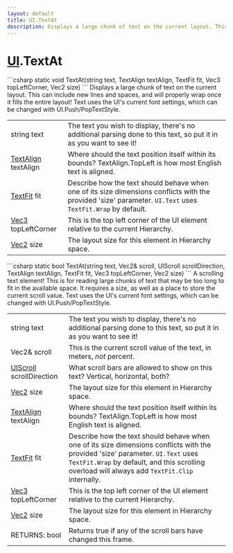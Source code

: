 ```yaml
---
layout: default
title: UI.TextAt
description: Displays a large chunk of text on the current layout. This can include new lines and spaces, and will properly wrap once it fills the entire layout! Text uses the UI's current font settings, which can be changed with UI.Push/PopTextStyle.
---
```

# [UI]({{site.url}}/Pages/StereoKit/UI.html).TextAt

<div class='signature' markdown='1'>
```csharp
static void TextAt(string text, TextAlign textAlign, TextFit fit, Vec3 topLeftCorner, Vec2 size)
```
Displays a large chunk of text on the current layout.
This can include new lines and spaces, and will properly wrap
once it fills the entire layout! Text uses the UI's current font
settings, which can be changed with UI.Push/PopTextStyle.
</div>

|  |  |
|--|--|
|string text|The text you wish to display, there's no             additional parsing done to this text, so put it in as you want to             see it!|
|[TextAlign]({{site.url}}/Pages/StereoKit/TextAlign.html) textAlign|Where should the text position itself             within its bounds? TextAlign.TopLeft is how most English text is             aligned.|
|[TextFit]({{site.url}}/Pages/StereoKit/TextFit.html) fit|Describe how the text should behave when one of             its size dimensions conflicts with the provided 'size' parameter.             `UI.Text` uses `TextFit.Wrap` by default.|
|[Vec3]({{site.url}}/Pages/StereoKit/Vec3.html) topLeftCorner|This is the top left corner of the UI             element relative to the current Hierarchy.|
|[Vec2]({{site.url}}/Pages/StereoKit/Vec2.html) size|The layout size for this element in Hierarchy             space.|

<div class='signature' markdown='1'>
```csharp
static bool TextAt(string text, Vec2& scroll, UIScroll scrollDirection, TextAlign textAlign, TextFit fit, Vec3 topLeftCorner, Vec2 size)
```
A scrolling text element! This is for reading large chunks
of text that may be too long to fit in the available space. It
requires a size, as well as a place to store the current scroll
value. Text uses the UI's current font settings, which can be
changed with UI.Push/PopTextStyle.
</div>

|  |  |
|--|--|
|string text|The text you wish to display, there's no             additional parsing done to this text, so put it in as you want to             see it!|
|Vec2& scroll|This is the current scroll value of the text,             in meters, _not_ percent.|
|[UIScroll]({{site.url}}/Pages/StereoKit/UIScroll.html) scrollDirection|What scroll bars are allowed to show             on this text? Vertical, horizontal, both?|
|[Vec2]({{site.url}}/Pages/StereoKit/Vec2.html) size|The layout size for this element in Hierarchy             space.|
|[TextAlign]({{site.url}}/Pages/StereoKit/TextAlign.html) textAlign|Where should the text position itself             within its bounds? TextAlign.TopLeft is how most English text is             aligned.|
|[TextFit]({{site.url}}/Pages/StereoKit/TextFit.html) fit|Describe how the text should behave when one of             its size dimensions conflicts with the provided 'size' parameter.             `UI.Text` uses `TextFit.Wrap` by default, and this scrolling             overload will always add `TextFit.Clip` internally.|
|[Vec3]({{site.url}}/Pages/StereoKit/Vec3.html) topLeftCorner|This is the top left corner of the UI             element relative to the current Hierarchy.|
|[Vec2]({{site.url}}/Pages/StereoKit/Vec2.html) size|The layout size for this element in Hierarchy             space.|
|RETURNS: bool|Returns true if any of the scroll bars have changed this frame.|




